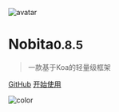 
![avatar](https://api.iamtang.com/images/nobita_logo.png)

# Nobita<small>0.8.5</small>

> 一款基于Koa的轻量级框架

[GitHub](https://github.com/iamtang/nobita)
[开始使用](#Nobita是什么)

![color](#f2f2f2)